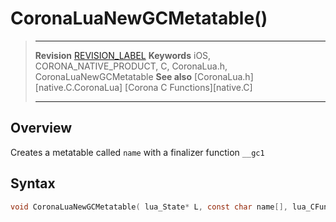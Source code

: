 # CoronaLuaNewGCMetatable()

> --------------------- ------------------------------------------------------------------------------------------
> __Revision__			[REVISION_LABEL](REVISION_URL)
> __Keywords__			iOS, CORONA_NATIVE_PRODUCT, C, CoronaLua.h, CoronaLuaNewGCMetatable
> __See also__			[CoronaLua.h][native.C.CoronaLua]
>						[Corona C Functions][native.C]
> --------------------- ------------------------------------------------------------------------------------------


## Overview

Creates a metatable called `name` with a finalizer function `__gc1`


## Syntax
 
``````c
void CoronaLuaNewGCMetatable( lua_State* L, const char name[], lua_CFunction __gc1 )
``````
